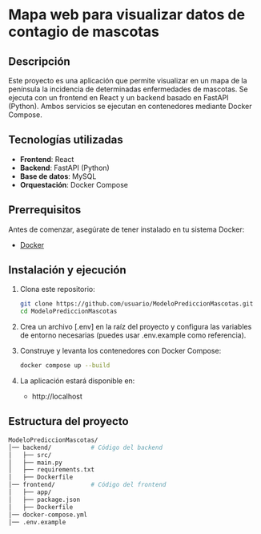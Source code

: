 # Mapa web para visualizar datos de contagio de mascotas

## Descripción
Este proyecto es una aplicación que permite visualizar en un mapa de la península la incidencia de determinadas enfermedades de mascotas. Se ejecuta con un frontend en React y un backend basado en FastAPI (Python). Ambos servicios se ejecutan en contenedores mediante Docker Compose.

## Tecnologías utilizadas
- **Frontend**: React
- **Backend**: FastAPI (Python)
- **Base de datos**: MySQL
- **Orquestación**: Docker Compose

## Prerrequisitos
Antes de comenzar, asegúrate de tener instalado en tu sistema Docker:
- [Docker](https://www.docker.com/get-started)

## Instalación y ejecución
1. Clona este repositorio:
   ```sh
   git clone https://github.com/usuario/ModeloPrediccionMascotas.git
   cd ModeloPrediccionMascotas

2. Crea un archivo [.env] en la raíz del proyecto y configura las variables de entorno necesarias (puedes usar .env.example como referencia).

3. Construye y levanta los contenedores con Docker Compose:
    ```sh
    docker compose up --build

4. La aplicación estará disponible en:
    - http://localhost

## Estructura del proyecto
```sh
ModeloPrediccionMascotas/
│── backend/           # Código del backend
│   ├── src/
│   ├── main.py
│   ├── requirements.txt
│   ├── Dockerfile
│── frontend/          # Código del frontend
│   ├── app/
│   ├── package.json
│   ├── Dockerfile
│── docker-compose.yml 
│── .env.example       

